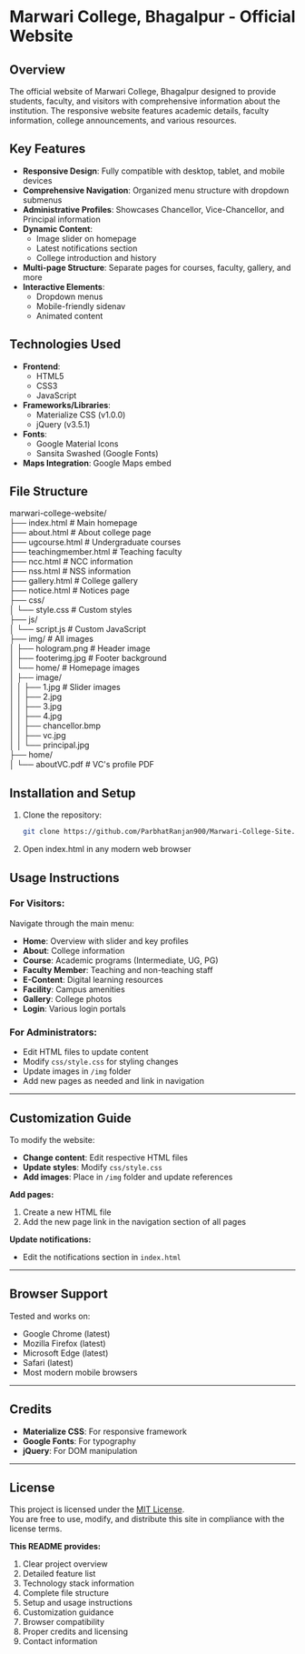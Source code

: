 # Marwari College, Bhagalpur - Official Website

## Overview
The official website of Marwari College, Bhagalpur designed to provide students, faculty, and visitors with comprehensive information about the institution. The responsive website features academic details, faculty information, college announcements, and various resources.

## Key Features
- **Responsive Design**: Fully compatible with desktop, tablet, and mobile devices
- **Comprehensive Navigation**: Organized menu structure with dropdown submenus
- **Administrative Profiles**: Showcases Chancellor, Vice-Chancellor, and Principal information
- **Dynamic Content**: 
  - Image slider on homepage
  - Latest notifications section
  - College introduction and history
- **Multi-page Structure**: Separate pages for courses, faculty, gallery, and more
- **Interactive Elements**: 
  - Dropdown menus
  - Mobile-friendly sidenav
  - Animated content

## Technologies Used
- **Frontend**:
  - HTML5
  - CSS3
  - JavaScript
- **Frameworks/Libraries**:
  - Materialize CSS (v1.0.0)
  - jQuery (v3.5.1)
- **Fonts**:
  - Google Material Icons
  - Sansita Swashed (Google Fonts)
- **Maps Integration**: Google Maps embed

## File Structure
marwari-college-website/  
├── index.html # Main homepage  
├── about.html # About college page  
├── ugcourse.html # Undergraduate courses  
├── teachingmember.html # Teaching faculty  
├── ncc.html # NCC information  
├── nss.html # NSS information  
├── gallery.html # College gallery  
├── notice.html # Notices page  
├── css/  
│ └── style.css # Custom styles  
├── js/  
│ └── script.js # Custom JavaScript  
├── img/ # All images  
│ ├── hologram.png # Header image  
│ ├── footerimg.jpg # Footer background  
│ └── home/ # Homepage images  
│ ├── image/  
│ │ ├── 1.jpg # Slider images  
│ │ ├── 2.jpg  
│ │ ├── 3.jpg  
│ │ ├── 4.jpg  
│ │ ├── chancellor.bmp  
│ │ ├── vc.jpg  
│ │ └── principal.jpg  
├── home/  
│ └── aboutVC.pdf # VC's profile PDF  


## Installation and Setup
1. Clone the repository:
   ```bash
   git clone https://github.com/ParbhatRanjan900/Marwari-College-Site.git
2. Open index.html in any modern web browser

## Usage Instructions

### For Visitors:
Navigate through the main menu:  
- **Home**: Overview with slider and key profiles  
- **About**: College information  
- **Course**: Academic programs (Intermediate, UG, PG)  
- **Faculty Member**: Teaching and non-teaching staff  
- **E-Content**: Digital learning resources  
- **Facility**: Campus amenities  
- **Gallery**: College photos  
- **Login**: Various login portals  

### For Administrators:
- Edit HTML files to update content  
- Modify `css/style.css` for styling changes  
- Update images in `/img` folder  
- Add new pages as needed and link in navigation  

---

## Customization Guide

To modify the website:

- **Change content**: Edit respective HTML files  
- **Update styles**: Modify `css/style.css`  
- **Add images**: Place in `/img` folder and update references  

**Add pages:**  
1. Create a new HTML file  
2. Add the new page link in the navigation section of all pages  

**Update notifications:**  
- Edit the notifications section in `index.html`  

---

## Browser Support

Tested and works on:  
- Google Chrome (latest)  
- Mozilla Firefox (latest)  
- Microsoft Edge (latest)  
- Safari (latest)  
- Most modern mobile browsers  

---

## Credits

- **Materialize CSS**: For responsive framework  
- **Google Fonts**: For typography  
- **jQuery**: For DOM manipulation  
---
## License

This project is licensed under the [MIT License](LICENSE.txt).  
You are free to use, modify, and distribute this site in compliance with the license terms.


**This README provides:**
1. Clear project overview
2. Detailed feature list
3. Technology stack information
4. Complete file structure
5. Setup and usage instructions
6. Customization guidance
7. Browser compatibility
8. Proper credits and licensing
9. Contact information

